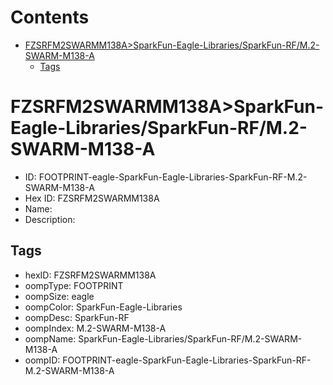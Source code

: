



Contents
========

* [FZSRFM2SWARMM138A>SparkFun-Eagle-Libraries/SparkFun-RF/M.2-SWARM-M138-A](#fzsrfm2swarmm138asparkfun-eagle-librariessparkfun-rfm2-swarm-m138-a)
	* [Tags](#tags)

# FZSRFM2SWARMM138A>SparkFun-Eagle-Libraries/SparkFun-RF/M.2-SWARM-M138-A

- ID: FOOTPRINT-eagle-SparkFun-Eagle-Libraries-SparkFun-RF-M.2-SWARM-M138-A
- Hex ID: FZSRFM2SWARMM138A
- Name: 
- Description: 

## Tags

- hexID: FZSRFM2SWARMM138A
- oompType: FOOTPRINT
- oompSize: eagle
- oompColor: SparkFun-Eagle-Libraries
- oompDesc: SparkFun-RF
- oompIndex: M.2-SWARM-M138-A
- oompName: SparkFun-Eagle-Libraries/SparkFun-RF/M.2-SWARM-M138-A
- oompID: FOOTPRINT-eagle-SparkFun-Eagle-Libraries-SparkFun-RF-M.2-SWARM-M138-A
